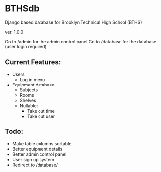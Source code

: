 # BTHSdb
Django based database for Brooklyn Technical High School (BTHS)

ver. 1.0.0

Go to /admin for the admin control panel
Go to /database for the database (user login required)

Current Features:
-----------------
* Users
  - Log in menu
* Equipment database
  - Subjects
  - Rooms
  - Shelves
  - Nullable: 
    - Take out time
    - Take out user


Todo:
-----------------
* Make table columns sortable
* Better equipment details 
* Better admin control panel
* User sign up system
* Redirect to /database/
